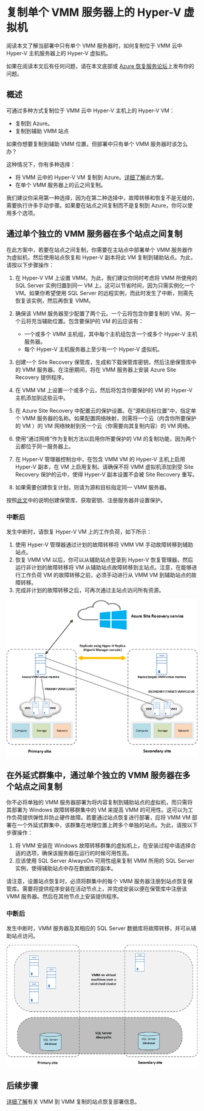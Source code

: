 
<properties
	pageTitle="Azure Site Recovery：复制单个 VMM 服务器上的 Hyper-V 虚拟机 | Azure"
	description="本文介绍如何只有单个 VMM 服务器时如何复制 Hyper-V 虚拟机。"
	services="site-recovery"
	documentationCenter=""
	authors="rayne-wiselman"
	manager="jwhit"
	editor=""/>

<tags
	ms.service="site-recovery"
	ms.date="03/30/2016"
	wacn.date="05/16/2016"/>

#  复制单个 VMM 服务器上的 Hyper-V 虚拟机

阅读本文了解当部署中只有单个 VMM 服务器时，如何复制位于 VMM 云中 Hyper-V 主机服务器上的 Hyper-V 虚拟机。

如果在阅读本文后有任何问题，请在本文底部或 [Azure 恢复服务论坛](https://social.msdn.microsoft.com/Forums/zh-cn/home?forum=hypervrecovmgr)上发布你的问题。

## 概述

可通过多种方式复制位于 VMM 云中 Hyper-V 主机上的 Hyper-V VM：

- 复制到 Azure。 
- 复制到辅助 VMM 站点

如果你想要复制到辅助 VMM 位置，但部署中只有单个 VMM 服务器时该怎么办？

这种情况下，你有多种选择：

- 将 VMM 云中的 Hyper-V VM 复制到 Azure。[详细了解](/documentation/articles/site-recovery-vmm-to-azure/)此方案。
- 在单个 VMM 服务器上的云之间复制。

我们建议你采用第一种选择，因为在第二种选择中，故障转移和恢复不是无缝的，需要执行许多手动步骤。如果要在站点之间复制而不是复制到 Azure，你可以使用多个选项。


## 通过单个独立的 VMM 服务器在多个站点之间复制

在此方案中，若要在站点之间复制，你需要在主站点中部署单个 VMM 服务器作为虚拟机，然后使用站点恢复和 Hyper-V 副本将此 VM 复制到辅助站点。为此，请按以下步骤操作：

1. 在 Hyper-V VM 上设置 VMM。为此，我们建议你同时考虑将 VMM 所使用的 SQL Server 实例归置到同一 VM 上。这可以节省时间，因为只需实例化一个 VM。如果你希望使用 SQL Server 的远程实例，而此时发生了中断，则需先恢复该实例，然后再恢复 VMM。
2. 确保该 VMM 服务器至少配置了两个云。一个云将包含你要复制的 VM，另一个云将充当辅助位置。包含要保护的 VM 的云应该有：

	- 一个或多个 VMM 主机组，其中每个主机组包含一个或多个 Hyper-V 主机服务器。
	- 每个 Hyper-V 主机服务器上至少有一个 Hyper-V 虚拟机。
3. 创建一个 Site Recovery 保管库，生成和下载保管库密钥，然后注册保管库中的 VMM 服务器。在注册期间，将在 VMM 服务器上安装 Azure Site Recovery 提供程序。
4. 在 VMM VM 上设置一个或多个云，然后将包含你要保护的 VM 的 Hyper-V 主机添加到这些云中。
3. 在 Azure Site Recovery 中配置云的保护设置。在“源和目标位置”中，指定单个 VMM 服务器的名称。如果配置网络映射，则需将一个云（内含你所要保护的 VM ）的 VM 网络映射到另一个云（你需要向其复制内容）的 VM 网络。
4. 使用“通过网络”作为复制方法以启用你所要保护的 VM 的复制功能，因为两个云都位于同一服务器上。
4. 在 Hyper-V 管理器控制台中，在包含 VMM VM 的 Hyper-V 主机上启用 Hyper-V 副本，在 VM 上启用复制。请确保不将 VMM 虚拟机添加到受 Site Recovery 保护的云中，使得 Hyper-V 副本设置不会被 Site Recovery 重写。
5. 如果需要创建恢复计划，则请为源和目标指定同一 VMM 服务器。

按照[此文](/documentation/articles/site-recovery-vmm-to-vmm/)中的说明创建保管库、获取密钥、注册服务器并设置保护。

### 中断后

发生中断时，请恢复 Hyper-V VM 上的工作负荷，如下所示：

1. 使用 Hyper-V 管理器通过计划的故障转移将 VMM VM 手动故障转移到辅助站点。 
2. 恢复 VMM VM 以后，你可以从辅助站点登录到 Hyper-V 恢复管理器，然后运行非计划的故障转移将 VM 从辅助站点故障转移到主站点。注意，在能够进行工作负荷 VM 的故障转移之前，必须手动进行从 VMM VM 到辅助站点的故障转移。
3. 完成非计划的故障转移之后，可再次通过主站点访问所有资源。


![独立虚拟 VMM 服务器](./media/site-recovery-single-vmm/single-vmm-standalone.png)

## 在外延式群集中，通过单个独立的 VMM 服务器在多个站点之间复制

你不必将单独的 VMM 服务器部署为将内容复制到辅助站点的虚拟机，而只需将其部署为 Windows 故障转移群集中的 VM 来提高 VMM 的可用性。这可以为工作负荷提供弹性并防止硬件故障。若要通过站点恢复进行部署，应将 VMM VM 部署在一个外延式群集中，该群集在地理位置上跨多个单独的站点。为此，请按以下步骤操作：

1. 将 VMM 安装在 Windows 故障转移群集的虚拟机上，在安装过程中请选择合适的选项，确保该服务器在运行的时候可用性高。
2. 应该使用 SQL Server AlwaysOn 可用性组来复制 VMM 所用的 SQL Server 实例，使得辅助站点中存在数据库的副本。

请注意，设置站点恢复时，必须将群集中的每个 VMM 服务器注册到站点恢复保管库。需要将提供程序安装在活动节点上，并完成安装以便在保管库中注册该 VMM 服务器。然后在其他节点上安装提供程序。
 
### 中断后 

发生中断时，VMM 服务器及其相应的 SQL Server 数据库将故障转移，并可从辅助站点访问。

![群集虚拟 VMM 服务器](./media/site-recovery-single-vmm/single-vmm-cluster.png)

## 后续步骤

[详细了解](/documentation/articles/site-recovery-vmm-to-vmm/)有关 VMM 到 VMM 复制的站点恢复部署信息。




 

<!---HONumber=Mooncake_0509_2016-->